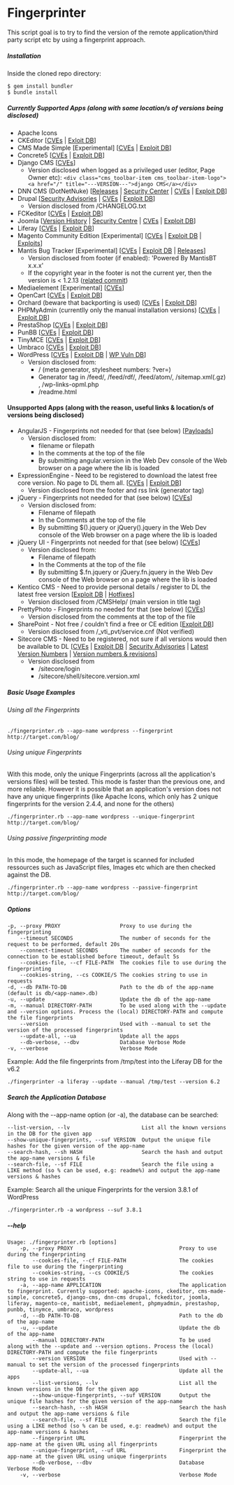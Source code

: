 Fingerprinter
=============

This script goal is to try to find the version of the remote application/third party script etc by using a fingerprint approach.

##### Installation
Inside the cloned repo directory:

```
$ gem install bundler
$ bundle install
```

##### Currently Supported Apps (along with some location/s of versions being disclosed)
- Apache Icons
- CKEditor [[CVEs](http://www.cvedetails.com/vendor/12058/Ckeditor.html) | [Exloit DB](https://www.exploit-db.com/search/?action=search&description=ckeditor)]
- CMS Made Simple [Experimental] [[CVEs](http://www.cvedetails.com/vendor/3206/Cmsmadesimple.html) | [Exploit DB](https://www.exploit-db.com/search/?action=search&description=cms+made+simple)]
- Concrete5 [[CVEs](http://www.cvedetails.com/vendor/11506/Concrete5.html) | [Exploit DB](https://www.exploit-db.com/search/?action=search&description=concrete5)]
- Django CMS [[CVEs](http://www.cvedetails.com/product/18211/Djangoproject-Django.html?vendor_id=10199)]
  - Version disclosed when logged as a privileged user (editor, Page Owner etc): ```<div class="cms_toolbar-item cms_toolbar-item-logo"><a href="/" title="---VERSION---">django CMS</a></div>```
- DNN CMS (DotNetNuke) [[Releases](https://dotnetnuke.codeplex.com/releases) | [Security Center](http://www.dnnsoftware.com/platform/manage/security-center) | [CVEs](http://www.cvedetails.com/product/4306/Dotnetnuke-Dotnetnuke.html?vendor_id=2486) | [Exploit DB](https://www.exploit-db.com/search/?action=search&description=dotnetnuke)]
- Drupal [[Security Advisories](https://www.drupal.org/security) | [CVEs](http://www.cvedetails.com/product/2387/Drupal-Drupal.html?vendor_id=1367) | [Exploit DB](https://www.exploit-db.com/search/?action=search&description=drupal)]
  - Version disclosed from /CHANGELOG.txt
- FCKeditor [[CVEs](http://www.cvedetails.com/vendor/2724/Fckeditor.html) | [Exploit DB](https://www.exploit-db.com/search/?action=search&description=fckeditor)]
- Joomla [[Version History](https://docs.joomla.org/Category:Version_History) | [Security Centre](http://developer.joomla.org/security-centre.html) | [CVEs](http://www.cvedetails.com/product/6129/Joomla-Joomla.html?vendor_id=3496) | [Exploit DB](https://www.exploit-db.com/search/?action=search&description=joomla)]
- Liferay [[CVEs](http://www.cvedetails.com/vendor/2114/Liferay.html) | [Exploit DB](https://www.exploit-db.com/search/?action=search&description=liferay)]
- Magento Community Edition [Experimental] [[CVEs](http://www.cvedetails.com/vendor/15393/Magento.html) | [Exploit DB](https://www.exploit-db.com/search/?action=search&description=magento) | [Exploits](http://www.magentoexploit.com/)]
- Mantis Bug Tracker [Experimental] [[CVEs](http://www.cvedetails.com/vulnerability-list/vendor_id-1245/product_id-2160/Mantis-Mantis.html) | [Exploit DB](https://www.exploit-db.com/search/?action=search&description=mantis) | [Releases](https://www.mantisbt.org/forums/viewforum.php?f=5)]
   - Version disclosed from footer (if enabled): 'Powered By MantisBT x.x.x'
   - If the copyright year in the footer is not the current yer, then the version is < 1.2.13 ([related commit](https://github.com/mantisbt/mantisbt/commit/6e51d86d3c83e96f38d6f1be77f2521689005b51#diff-b1c667913de013265f22c582987aa38c))
- Mediaelement [Experimental] [[CVEs](http://www.cvedetails.com/product/27053/Mediaelementjs-Mediaelement.js.html?vendor_id=13110)]
- OpenCart [[CVEs](http://www.cvedetails.com/product/17142/Opencart-Opencart.html?vendor_id=9599) | [Exploit DB](https://www.exploit-db.com/search/?action=search&description=opencart)]
- Orchard (beware that backporting is used) [[CVEs](http://www.cvedetails.com/product/23837/Orchardproject-Orchard.html?vendor_id=12571) | [Exploit DB](https://www.exploit-db.com/search/?action=search&description=orchard)]
- PHPMyAdmin (currentlly only the manual installation versions) [[CVEs](http://www.cvedetails.com/vendor/784/Phpmyadmin.html) | [Exploit DB](https://www.exploit-db.com/search/?action=search&description=phpmyadmin)]
- PrestaShop [[CVEs](http://www.cvedetails.com/vendor/8950/Prestashop.html) | [Exploit DB](https://www.exploit-db.com/search/?action=search&description=prestashop)]
- PunBB [[CVEs](http://www.cvedetails.com/product/4868/Punbb-Punbb.html?vendor_id=2775) | [Exploit DB](https://www.exploit-db.com/search/?action=search&description=punbb)]
- TinyMCE [[CVEs](http://www.cvedetails.com/vendor/11716/Tinymce.html) | [Exploit DB](https://www.exploit-db.com/search/?action=search&description=tinymce)]
- Umbraco [[CVEs](http://www.cvedetails.com/product/30682/Umbraco-Umbraco-Cms.html?vendor_id=15064) | [Exploit DB](https://www.exploit-db.com/search/?action=search&description=umbraco)]
- WordPress [[CVEs](http://www.cvedetails.com/product/4096/Wordpress-Wordpress.html?vendor_id=2337) | [Exploit DB](https://www.exploit-db.com/search/?action=search&description=wordpress) | [WP Vuln DB](https://wpvulndb.com/)]
  - Version disclosed from:
    - / (meta generator, stylesheet numbers: ?ver=)
    - Generator tag in /feed/, /feed/rdf/, /feed/atom/, /sitemap.xml(.gz) , /wp-links-opml.php
    - /readme.html

#### Unsupported Apps (along with the reason, useful links & location/s of versions being disclosed)
- AngularJS - Fingerprints not needed for that (see below) [[Payloads](https://code.google.com/p/mustache-security/wiki/AngularJS)]
  - Version disclosed from:
    - filename or filepath
    - In the comments at the top of the file
    - By submitting angular.version in the Web Dev console of the Web browser on a page where the lib is loaded
- ExpressionEngine - Need to be registered to download the latest free core version. No page to DL them all. [[CVEs](http://www.cvedetails.com/product/12972/Expressionengine-Expressionengine.html?vendor_id=7662) | [Exploit DB](https://www.exploit-db.com/search/?action=search&description=ExpressionEngine)]
  - Version disclosed from the footer and rss link (generator tag)
- jQuery - Fingerprints not needed for that (see below) [[CVEs](http://www.cvedetails.com/product/11031/Jquery-Jquery.html?vendor_id=6538)]
  - Version disclosed from:
    - Filename of filepath
    - In the Comments at the top of the file
    - By submitting $().jquery or jQuery().jquery in the Web Dev console of the Web browser on a page where the lib is loaded
- jQuery UI - Fingerprints not needed for that (see below) [[CVEs](http://www.cvedetails.com/product/31126/Jquery-Jquery-Ui.html?vendor_id=6538)]
  - Version disclosed from:
    - Filename of filepath
    - In the Comments at the top of the file
    - By submitting $.fn.jquery or jQuery.fn.jquery in the Web Dev console of the Web browser on a page where the lib is loaded
- Kentico CMS - Need to provide personal details / register to DL the latest free version [[Exploit DB](https://www.exploit-db.com/search/?action=search&description=kentico) | [Hotfixes](http://devnet.kentico.com/download/hotfixes)]
  - Version disclosed from /CMSHelp/ (main version in title tag)
- PrettyPhoto - Fingerprints no needed for that (see below) [[CVEs](http://www.cvedetails.com/product/26726/No-margin-for-errors-Prettyphoto.html?vendor_id=13006)]
  - Version disclosed from the comments at the top of the file
- SharePoint - Not free / couldn't find a free or CE edition [[Exploit DB](https://www.exploit-db.com/search/?action=search&description=sharepoint)]
  - Version disclosed from /_vti_pvt/service.cnf (Not verified)
- Sitecore CMS - Need to be registered, not sure if all versions would then be available to DL [[CVEs](http://www.cvedetails.com/product/17161/Sitecore-CMS.html?vendor_id=9609) | [Exploit DB](https://www.exploit-db.com/search/?action=search&description=sitecore) | [Security Advisories](https://kb.sitecore.net/SearchResults#fltr=t3,p2&slider=0,11&pg=1) | [Latest Version Numbers](https://dev.sitecore.net/en/Downloads/Sitecore_Experience_Platform.aspx) | [Version numbers & revisions](https://sdn.sitecore.net/Products/Sitecore%20V5/Sitecore%20CMS%207/Update/7_0_rev_130424.aspx)]
  - Version disclosed from
    - /sitecore/login
    - /sitecore/shell/sitecore.version.xml

##### Basic Usage Examples
###### Using all the Fingerprints
```
./fingerprinter.rb --app-name wordpress --fingerprint http://target.com/blog/
```

###### Using unique Fingerprints
With this mode, only the unique Fingerprints (across all the application's versions files) will be tested.
This mode is faster than the previous one, and more reliable. However it is possible that an application's version does not have any unique fingerprints (like Apache Icons, which only has 2 unique fingerprints for the version 2.4.4, and none for the others)
```
./fingerprinter.rb --app-name wordpress --unique-fingerprint http://target.com/blog/
```

###### Using passive fingerprinting mode
In this mode, the homepage of the target is scanned for included ressources such as JavaScript files, Images etc which are then checked against the DB.
```
./fingerprinter.rb --app-name wordpress --passive-fingerprint http://target.com/blog/
```

##### Options
```
-p, --proxy PROXY                   Proxy to use during the fingerprinting
    --timeout SECONDS               The number of seconds for the request to be performed, default 20s
    --connect-timeout SECONDS       The number of seconds for the connection to be established before timeout, default 5s
    --cookies-file, --cf FILE-PATH  The cookies file to use during the fingerprinting
    --cookies-string, --cs COOKIE/S The cookies string to use in requests
-d, --db PATH-TO-DB                 Path to the db of the app-name (default is db/<app-name>.db)
-u, --update                        Update the db of the app-name
-m, --manual DIRECTORY-PATH         To be used along with the --update and --version options. Process the (local) DIRECTORY-PATH and compute the file fingerprints
    --version                       Used with --manual to set the version of the processed fingerprints
    --update-all, --ua              Update all the apps
    --db-verbose, --dbv             Database Verbose Mode
-v, --verbose                       Verbose Mode
```
Example: Add the file fingerprints from /tmp/test into the Liferay DB for the v6.2
```
./fingerprinter -a liferay --update --manual /tmp/test --version 6.2
```

##### Search the Application Database
Along with the --app-name option (or -a), the database can be searched:
```
--list-version, --lv                       List all the known versions in the DB for the given app
--show-unique-fingerprints, --suf VERSION  Output the unique file hashes for the given version of the app-name
--search-hash, --sh HASH                   Search the hash and output the app-name versions & file
--search-file, --sf FILE                   Search the file using a LIKE method (so % can be used, e.g: readme%) and output the app-name versions & hashes
```
Example: Search all the unique Fingerprints for the version 3.8.1 of WordPress
```
./fingerprinter.rb -a wordpress --suf 3.8.1
```

##### --help
```
Usage: ./fingerprinter.rb [options]
    -p, --proxy PROXY                                  Proxy to use during the fingerprinting
        --cookies-file, --cf FILE-PATH                 The cookies file to use during the fingerprinting
        --cookies-string, --cs COOKIE/S                The cookies string to use in requests
    -a, --app-name APPLICATION                         The application to fingerprint. Currently supported: apache-icons, ckeditor, cms-made-simple, concrete5, django-cms, dnn-cms drupal, fckeditor, joomla, liferay, magento-ce, mantisbt, mediaelement, phpmyadmin, prestashop, punbb, tinymce, umbraco, wordpress
    -d, --db PATH-TO-DB                                Path to the db of the app-name
    -u, --update                                       Update the db of the app-name
        --manual DIRECTORY-PATH                        To be used along with the --update and --version options. Process the (local) DIRECTORY-PATH and compute the file fingerprints
        --version VERSION                              Used with --manual to set the version of the processed fingerprints
        --update-all, --ua                             Update all the apps
        --list-versions, --lv                          List all the known versions in the DB for the given app
        --show-unique-fingerprints, --suf VERSION      Output the unique file hashes for the given version of the app-name
        --search-hash, --sh HASH                       Search the hash and output the app-name versions & file
        --search-file, --sf FILE                       Search the file using a LIKE method (so % can be used, e.g: readme%) and output the app-name versions & hashes
        --fingerprint URL                              Fingerprint the app-name at the given URL using all fingerprints
        --unique-fingerprint, --uf URL                 Fingerprint the app-name at the given URL using unique fingerprints
        --db-verbose, --dbv                            Database Verbose Mode
    -v, --verbose                                      Verbose Mode
```
